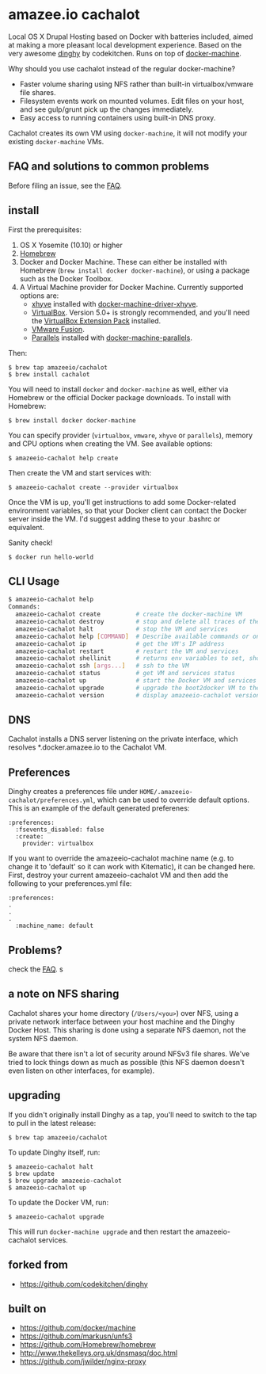 # amazee.io cachalot

Local OS X Drupal Hosting based on Docker with batteries included, aimed at making a more pleasant local development experience.
Based on the very awesome [dinghy](https://github.com/codekitchen/dinghy) by codekitchen.
Runs on top of [docker-machine](https://github.com/docker/machine).

Why should you use cachalot instead of the regular docker-machine?
  * Faster volume sharing using NFS rather than built-in virtualbox/vmware file shares.
  * Filesystem events work on mounted volumes. Edit files on your host, and see gulp/grunt pick up the changes immediately.
  * Easy access to running containers using built-in DNS proxy.

Cachalot creates its own VM using `docker-machine`, it will not modify your existing `docker-machine` VMs.

## FAQ and solutions to common problems

Before filing an issue, see the [FAQ](FAQ.md).

## install

First the prerequisites:

1. OS X Yosemite (10.10) or higher
1. [Homebrew](https://github.com/Homebrew/homebrew)
1. Docker and Docker Machine. These can either be installed with Homebrew (`brew install docker docker-machine`), or using a package such as the Docker Toolbox.
1. A Virtual Machine provider for Docker Machine. Currently supported options are:
    * [xhyve](http://www.xhyve.org/) installed with [docker-machine-driver-xhyve](https://github.com/zchee/docker-machine-driver-xhyve#install).
    * [VirtualBox](https://www.virtualbox.org). Version 5.0+ is strongly recommended, and you'll need the [VirtualBox Extension Pack](https://www.virtualbox.org/wiki/Downloads) installed.
    * [VMware Fusion](http://www.vmware.com/products/fusion).
    * [Parallels](https://www.parallels.com/products/desktop/) installed with [docker-machine-parallels](https://github.com/Parallels/docker-machine-parallels).

Then:

    $ brew tap amazeeio/cachalot
    $ brew install cachalot

You will need to install `docker` and `docker-machine` as well, either via Homebrew or the official Docker package downloads. To install with Homebrew:

    $ brew install docker docker-machine

You can specify provider (`virtualbox`, `vmware`, `xhyve` or `parallels`), memory and CPU options when creating the VM. See available options:

    $ amazeeio-cachalot help create

Then create the VM and start services with:

    $ amazeeio-cachalot create --provider virtualbox

Once the VM is up, you'll get instructions to add some Docker-related
environment variables, so that your Docker client can contact the Docker
server inside the VM. I'd suggest adding these to your .bashrc or
equivalent.

Sanity check!

    $ docker run hello-world

## CLI Usage

```bash
$ amazeeio-cachalot help
Commands:
  amazeeio-cachalot create          # create the docker-machine VM
  amazeeio-cachalot destroy         # stop and delete all traces of the VM
  amazeeio-cachalot halt            # stop the VM and services
  amazeeio-cachalot help [COMMAND]  # Describe available commands or one specific command
  amazeeio-cachalot ip              # get the VM's IP address
  amazeeio-cachalot restart         # restart the VM and services
  amazeeio-cachalot shellinit       # returns env variables to set, should be run like $(amazeeio-cachalot shellinit)
  amazeeio-cachalot ssh [args...]   # ssh to the VM
  amazeeio-cachalot status          # get VM and services status
  amazeeio-cachalot up              # start the Docker VM and services
  amazeeio-cachalot upgrade         # upgrade the boot2docker VM to the newest available
  amazeeio-cachalot version         # display amazeeio-cachalot version
```

## DNS

Cachalot installs a DNS server listening on the private interface, which
resolves \*.docker.amazee.io to the Cachalot VM.


## Preferences

Dinghy creates a preferences file under ```HOME/.amazeeio-cachalot/preferences.yml```, which can be used to override default options. This is an example of the default generated preferenes:

```
:preferences:
  :fsevents_disabled: false
  :create:
    provider: virtualbox
```

If you want to override the amazeeio-cachalot machine name (e.g. to change it to 'default' so it can work with Kitematic), it can be changed here. First, destroy your current amazeeio-cachalot VM and then add the following to your preferences.yml file:

```
:preferences:
.
.
.
  :machine_name: default
```

## Problems?

check the [FAQ](FAQ.md).
s
## a note on NFS sharing

Cachalot shares your home directory (`/Users/<you>`) over NFS, using a
private network interface between your host machine and the Dinghy
Docker Host. This sharing is done using a separate NFS daemon, not the
system NFS daemon.

Be aware that there isn't a lot of security around NFSv3 file shares.
We've tried to lock things down as much as possible (this NFS daemon
doesn't even listen on other interfaces, for example).

## upgrading

If you didn't originally install Dinghy as a tap, you'll need to switch to the
tap to pull in the latest release:

    $ brew tap amazeeio/cachalot

To update Dinghy itself, run:

    $ amazeeio-cachalot halt
    $ brew update
    $ brew upgrade amazeeio-cachalot
    $ amazeeio-cachalot up

To update the Docker VM, run:

    $ amazeeio-cachalot upgrade

This will run `docker-machine upgrade` and then restart the amazeeio-cachalot services.

## forked from

 - https://github.com/codekitchen/dinghy

## built on

 - https://github.com/docker/machine
 - https://github.com/markusn/unfs3
 - https://github.com/Homebrew/homebrew
 - http://www.thekelleys.org.uk/dnsmasq/doc.html
 - https://github.com/jwilder/nginx-proxy
